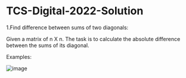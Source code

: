 # TCS-Digital-2022-Solution
1.Find difference between sums of two diagonals:

Given a matrix of n X n. The task is to calculate the absolute difference between the sums of its diagonal.


Examples: 

![image](https://github.com/Aftabmallick/TCS-Digital-2022-Solution/assets/78075420/7c7cb489-dc48-4db1-b5c9-62a183f64116)
